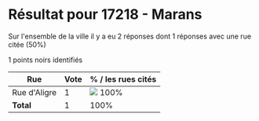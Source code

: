 # Résultat pour 17218 - Marans

Sur l'ensemble de la ville il y a eu 2 réponses dont 1 réponses avec une rue citée (50%)

1 points noirs identifiés

| Rue | Vote | % / les rues cités|
|-----|------|-------------------|
| Rue d'Aligre | 1 | <img src="../../img/bar_100.gif" />&nbsp;100%|
| **Total** | 1 | 100%|
